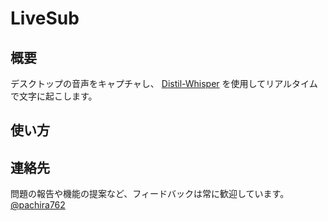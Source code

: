 # LiveSub

## 概要

デスクトップの音声をキャプチャし、 [Distil-Whisper](https://github.com/huggingface/distil-whisper) を使用してリアルタイムで文字に起こします。  


## 使い方



## 連絡先

問題の報告や機能の提案など、フィードバックは常に歓迎しています。  
[@pachira762](https://twitter.com/pachira762)
